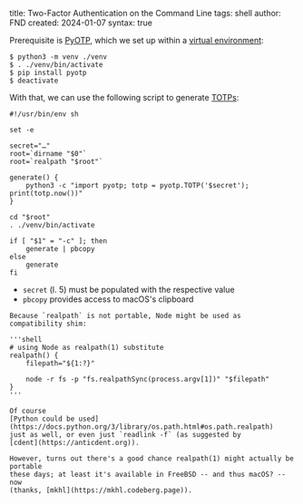 title: Two-Factor Authentication on the Command Line
tags: shell
author: FND
created: 2024-01-07
syntax: true

Prerequisite is [PyOTP](https://pyauth.github.io/pyotp/), which we set up within
a [virtual environment](https://docs.python.org/3/library/venv.html):

```shell
$ python3 -m venv ./venv
$ . ./venv/bin/activate
$ pip install pyotp
$ deactivate
```

With that, we can use the following script to generate
[TOTPs](https://en.wikipedia.org/wiki/One-time_password):

```shell
#!/usr/bin/env sh

set -e

secret="…"
root=`dirname "$0"`
root=`realpath "$root"`

generate() {
    python3 -c "import pyotp; totp = pyotp.TOTP('$secret'); print(totp.now())"
}

cd "$root"
. ./venv/bin/activate

if [ "$1" = "-c" ]; then
    generate | pbcopy
else
    generate
fi
```

* `secret` (l. 5) must be populated with the respective value
* `pbcopy` provides access to macOS's clipboard

```aside
Because `realpath` is not portable, Node might be used as compatibility shim:

'''shell
# using Node as realpath(1) substitute
realpath() {
    filepath="${1:?}"

    node -r fs -p "fs.realpathSync(process.argv[1])" "$filepath"
}
'''

Of course
[Python could be used](https://docs.python.org/3/library/os.path.html#os.path.realpath)
just as well, or even just `readlink -f` (as suggested by
[cdent](https://anticdent.org)).

However, turns out there's a good chance realpath(1) might actually be portable
these days; at least it's available in FreeBSD -- and thus macOS? -- now
(thanks, [mkhl](https://mkhl.codeberg.page)).
```

